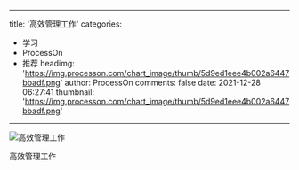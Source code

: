 
---
title: '高效管理工作'
categories: 
 - 学习
 - ProcessOn
 - 推荐
headimg: 'https://img.processon.com/chart_image/thumb/5d9ed1eee4b002a6447bbadf.png'
author: ProcessOn
comments: false
date: 2021-12-28 06:27:41
thumbnail: 'https://img.processon.com/chart_image/thumb/5d9ed1eee4b002a6447bbadf.png'
---

<div>   
<img class="thumb" alt="高效管理工作" src="https://img.processon.com/chart_image/thumb/5d9ed1eee4b002a6447bbadf.png" referrerpolicy="no-referrer">
<p>高效管理工作</p>  
</div>
            